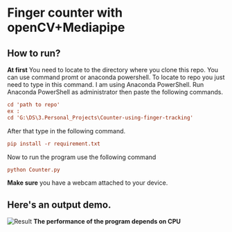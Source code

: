 # Finger counter with openCV+Mediapipe


## How to run?


**At first** You need to locate to the directory where you clone this repo. You can use command promt or anaconda powershell. To locate to repo you just need to type in this command. I am using Anaconda PowerShell. Run Anaconda PowerShell as administrator then paste the following commands.

```ini
cd 'path to repo'
ex :
cd 'G:\DS\3.Personal_Projects\Counter-using-finger-tracking'
```

After that type in the following command.

```ini
pip install -r requirement.txt
```

Now to run the program use the following command

```ini
python Counter.py
```


**Make sure** you have a webcam attached to your device.

## Here's an output demo.
![Result](https://i.imgur.com/ns0VOeJ.gifv)
**The performance of the program depends on CPU**

 
